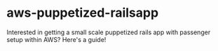 # aws-puppetized-railsapp
Interested in getting a small scale puppetized rails app with passenger setup within AWS?  Here's a guide!
